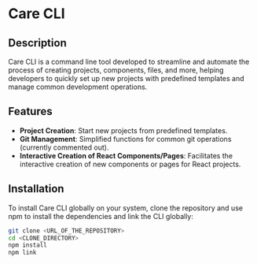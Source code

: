 # Care CLI

## Description
Care CLI is a command line tool developed to streamline and automate the process of creating projects, components, files, and more, helping developers to quickly set up new projects with predefined templates and manage common development operations.

## Features
- **Project Creation**: Start new projects from predefined templates.
- **Git Management**: Simplified functions for common git operations (currently commented out).
- **Interactive Creation of React Components/Pages**: Facilitates the interactive creation of new components or pages for React projects.

## Installation
To install Care CLI globally on your system, clone the repository and use npm to install the dependencies and link the CLI globally:

```bash
git clone <URL_OF_THE_REPOSITORY>
cd <CLONE_DIRECTORY>
npm install
npm link
